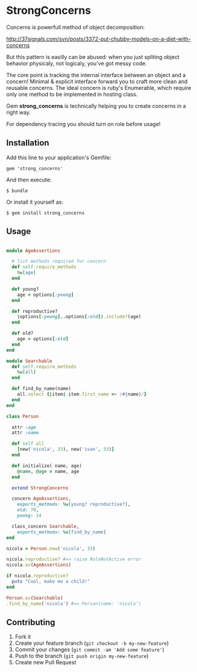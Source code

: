 # StrongConcerns

Concerns is powerfull method of object decomposition:

http://37signals.com/svn/posts/3372-put-chubby-models-on-a-diet-with-concerns

But this pattern is easilly can be abused:
  when you just spliting object behavior physicaly, not logicaly, you've got messy code.

The core point is tracking the internal interface between an object and a concern!
Minimal & explicit interface forward you to craft more clean and reusable concerns.
The ideal concern is ruby's Enumerable, which require only one method to be implemented in hosting class.

Gem **strong_concerns** is technically helping you to create concerns in a right way.

For dependency tracing you should turn on role before usage!

## Installation

Add this line to your application's Gemfile:

    gem 'strong_concerns'

And then execute:

    $ bundle

Or install it yourself as:

    $ gem install strong_concerns

## Usage

``` ruby

module AgeAssertions

  # list methods required for concern
  def self.require_methods
    %w[age]
  end

  def young?
    age < options[:young]
  end

  def reproductive?
    (options[:young]..options[:old]).include?(age)
  end

  def old?
    age > options[:old]
  end
end

module Searchable
  def self.require_methods
    %w[all]
  end

  def find_by_name(name)
    all.select {|item| item.first_name =~ /#{name}/}
  end
end

class Person

  attr :age
  attr :name

  def self.all
    [new('nicola', 33), new('ivan', 33)]
  end

  def initialize( name, age)
    @name, @age = name, age
  end

  extend StrongConcerns

  concern AgeAssertions,
    exports_methods: %w[young? reproductive?],
    old: 70,
    young: 14

  class_concern Searchable,
    exports_methods: %w[find_by_name]
end

nicola = Person.new('nicola', 33)

nicola.reproductive? #=> raise RoleNotActive error
nicola.as(AgeAssertions)

if nicola.reproductive?
  puts "Cool, make me a child!"
end

Person.as(Searchable)
.find_by_name('nicola') #=> Person(name: 'nicola')
```

## Contributing

1. Fork it
2. Create your feature branch (`git checkout -b my-new-feature`)
3. Commit your changes (`git commit -am 'Add some feature'`)
4. Push to the branch (`git push origin my-new-feature`)
5. Create new Pull Request
